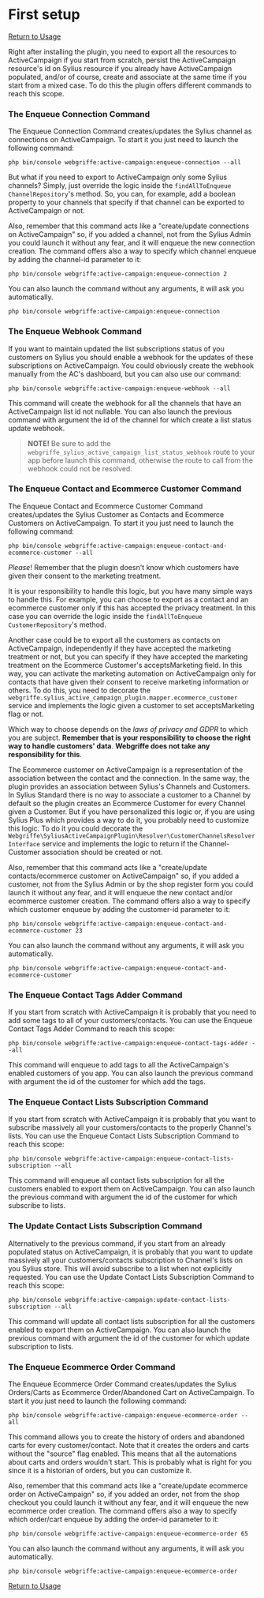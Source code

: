 # First setup

[Return to Usage](03-Usage.md)

Right after installing the plugin, you need to export all the resources to ActiveCampaign if you start from scratch,
persist the ActiveCampaign resource's id on Sylius resource if you already have ActiveCampaign populated, and/or of
course, create and associate at the same time if you start from a mixed case. To do this the plugin offers different
commands to reach this scope.

### The Enqueue Connection Command

The Enqueue Connection Command creates/updates the Sylius channel as connections on ActiveCampaign. To start it you just
need to launch the following command:

```shell
php bin/console webgriffe:active-campaign:enqueue-connection --all
```

But what if you need to export to ActiveCampaign only some Sylius channels? Simply, just override the logic inside the
`findAllToEnqueue` `ChannelRepository`'s method. So, you can, for example, add a boolean property to your channels that
specify if that channel can be exported to ActiveCampaign or not.

Also, remember that this command acts like a "create/update connections on ActiveCampaign" so, if you added a channel,
not from the Sylius Admin you could launch it without any fear, and it will enqueue the new connection creation. The
command offers also a way to specify which channel enqueue by adding the channel-id parameter to it:

```shell
php bin/console webgriffe:active-campaign:enqueue-connection 2
```

You can also launch the command without any arguments, it will ask you automatically.

```shell
php bin/console webgriffe:active-campaign:enqueue-connection
```

### The Enqueue Webhook Command

If you want to maintain updated the list subscriptions status of you customers on Sylius you should enable a webhook for the updates of these subscriptions on ActiveCampaign.
You could obviously create the webhook manually from the AC's dashboard, but you can also use our command:

```shell
php bin/console webgriffe:active-campaign:enqueue-webhook --all
```

This command will create the webhook for all the channels that have an ActiveCampaign list id not nullable. You can also
launch the previous command with argument the id of the channel for which create a list status update webhook.

> **NOTE!** Be sure to add the `webgriffe_sylius_active_campaign_list_status_webhook` route to your app before launch this command, otherwise the route to call from the webhook could not be resolved.

### The Enqueue Contact and Ecommerce Customer Command

The Enqueue Contact and Ecommerce Customer Command creates/updates the Sylius Customer as Contacts and Ecommerce
Customers on ActiveCampaign. To start it you just need to launch the following command:

```shell
php bin/console webgriffe:active-campaign:enqueue-contact-and-ecommerce-customer --all
```

_Please_! Remember that the plugin doesn't know which customers have given their consent to the marketing treatment.

It is your responsibility to handle this logic, but you have many simple ways to handle this. For example, you can
choose to export as a contact and an ecommerce customer only if this has accepted the privacy treatment. In this case
you can override the logic inside the `findAllToEnqueue` `CustomerRepository`'s method.

Another case could be to export all the customers as contacts on ActiveCampaign, independently if they have accepted the
marketing treatment or not, but you can specify if they have accepted the marketing treatment on the Ecommerce
Customer's acceptsMarketing field. In this way, you can activate the marketing automation on ActiveCampaign only for
contacts that have given their consent to receive marketing information or others. To do this, you need to decorate the
`webgriffe.sylius_active_campaign_plugin.mapper.ecommerce_customer` service and implements the logic given a customer to
set acceptsMarketing flag or not.

Which way to choose depends on the _laws of privacy and GDPR_ to which you are subject. **Remember that is your
responsibility to choose the right way to handle customers' data**. **Webgriffe does not take any responsibility for
this**.

The Ecommerce customer on ActiveCampaign is a representation of the association between the contact and the connection.
In the same way, the plugin provides an association between Sylius's Channels and Customers. In Sylius Standard there is
no way to associate a customer to a Channel by default so the plugin creates an Ecommerce Customer for every Channel
given a Customer. But if you have personalized this logic or, if you are using Sylius Plus which provides a way to do
it, you probably need to customize this logic. To do it you could decorate the
`Webgriffe\SyliusActiveCampaignPlugin\Resolver\CustomerChannelsResolverInterface` service and implements the logic
to return if the Channel-Customer association should be created or not.

Also, remember that this command acts like a "create/update contacts/ecommerce customer on ActiveCampaign" so, if you
added a customer, not from the Sylius Admin or by the shop register form you could launch it without any fear, and it
will enqueue the new contact and/or ecommerce customer creation. The command offers also a way to specify which customer
enqueue by adding the customer-id parameter to it:

```shell
php bin/console webgriffe:active-campaign:enqueue-contact-and-ecommerce-customer 23
```

You can also launch the command without any arguments, it will ask you automatically.

```shell
php bin/console webgriffe:active-campaign:enqueue-contact-and-ecommerce-customer
```

### The Enqueue Contact Tags Adder Command

If you start from scratch with ActiveCampaign it is probably that you need to add some tags to all of your customers/contacts.
You can use the Enqueue Contact Tags Adder Command to reach this scope:

```shell
php bin/console webgriffe:active-campaign:enqueue-contact-tags-adder --all
```

This command will enqueue to add tags to all the ActiveCampaign's enabled customers of you app. You can also
launch the previous command with argument the id of the customer for which add the tags.

### The Enqueue Contact Lists Subscription Command

If you start from scratch with ActiveCampaign it is probably that you want to subscribe massively all your customers/contacts to the properly Channel's lists.
You can use the Enqueue Contact Lists Subscription Command to reach this scope:

```shell
php bin/console webgriffe:active-campaign:enqueue-contact-lists-subscription --all
```

This command will enqueue all contact lists subscription for all the customers enabled to export them on ActiveCampaign. You can also
launch the previous command with argument the id of the customer for which subscribe to lists.

### The Update Contact Lists Subscription Command

Alternatively to the previous command, if you start from an already populated status on ActiveCampaign, it is probably that you want to update massively all your customers/contacts subscription to Channel's lists on you Sylius store.
This will avoid subscribe to a list when not explicitly requested. You can use the Update Contact Lists Subscription Command to reach this scope:

```shell
php bin/console webgriffe:active-campaign:update-contact-lists-subscription --all
```

This command will update all contact lists subscription for all the customers enabled to export them on ActiveCampaign. You can also
launch the previous command with argument the id of the customer for which update subscription to lists.

### The Enqueue Ecommerce Order Command

The Enqueue Ecommerce Order Command creates/updates the Sylius Orders/Carts as Ecommerce Order/Abandoned Cart on
ActiveCampaign. To start it you just need to launch the following command:

```shell
php bin/console webgriffe:active-campaign:enqueue-ecommerce-order --all
```

This command allows you to create the history of orders and abandoned carts for every customer/contact. Note that it
creates the orders and carts without the "source" flag enabled. This means that all the automations about carts and
orders wouldn't start. This is probably what is right for you since it is a historian of orders, but you can customize
it.

Also, remember that this command acts like a "create/update ecommerce order on ActiveCampaign" so, if you added an
order, not from the shop checkout you could launch it without any fear, and it will enqueue the new ecommerce order
creation. The command offers also a way to specify which order/cart enqueue by adding the order-id parameter to it:

```shell
php bin/console webgriffe:active-campaign:enqueue-ecommerce-order 65
```

You can also launch the command without any arguments, it will ask you automatically.

```shell
php bin/console webgriffe:active-campaign:enqueue-ecommerce-order
```

[Return to Usage](03-Usage.md)
